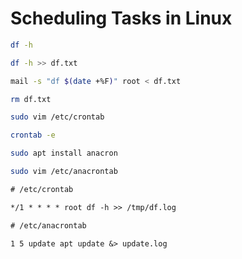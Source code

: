 # Scheduling Tasks in Linux

```sh
df -h

df -h >> df.txt

mail -s "df $(date +%F)" root < df.txt

rm df.txt

sudo vim /etc/crontab

crontab -e

sudo apt install anacron

sudo vim /etc/anacrontab
```

```txt
# /etc/crontab

*/1 * * * * root df -h >> /tmp/df.log
```

```txt
# /etc/anacrontab

1 5 update apt update &> update.log
```
